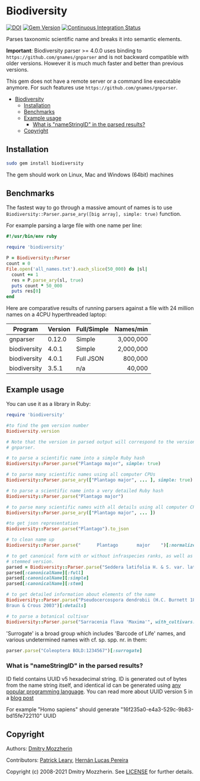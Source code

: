 # Biodiversity

[![DOI](https://zenodo.org/badge/764046.svg)](https://zenodo.org/badge/latestdoi/764046)
[![Gem Version][gem_svg]][gem_link]
[![Continuous Integration Status][ci_svg]][ci_link]

Parses taxonomic scientific name and breaks it into semantic elements.

**Important**: Biodiversity parser >= 4.0.0 uses binding to
`https://github.com/gnames/gnparser` and
is not backward compatible with older versions. However it is much much faster
and better than previous versions.

This gem does not have a remote server or a command line executable anymore.
For such features use `https://github.com/gnames/gnparser`.

- [Biodiversity](#biodiversity)
  - [Installation](#installation)
  - [Benchmarks](#benchmarks)
  - [Example usage](#example-usage)
    - [What is "nameStringID" in the parsed results?](#what-is-%22namestringid%22-in-the-parsed-results)
  - [Copyright](#copyright)

## Installation

```bash
sudo gem install biodiversity
```

The gem should work on Linux, Mac and Windows (64bit) machines

## Benchmarks

The fastest way to go through a massive amount of names is to use
`Biodiversity::Parser.parse_ary([big array], simple: true)` function.

For example parsing a large file with one name per line:

```ruby
#!/usr/bin/env ruby

require 'biodiversity'

P = Biodiversity::Parser
count = 0
File.open('all_names.txt').each_slice(50_000) do |sl|
  count += 1
  res = P.parse_ary(sl, true)
  puts count * 50_000
  puts res[0]
end
```

Here are comparative results of running parsers against a file with 24
million names on a 4CPU hyperthreaded laptop:

| Program      | Version | Full/Simple | Names/min |
| ------------ | ------- | ----------- | --------: |
| gnparser     | 0.12.0  | Simple      | 3,000,000 |
| biodiversity | 4.0.1   | Simple      | 2,000,000 |
| biodiversity | 4.0.1   | Full JSON   |   800,000 |
| biodiversity | 3.5.1   | n/a         |    40,000 |

## Example usage

You can use it as a library in Ruby:

```ruby
require 'biodiversity'

#to find the gem version number
Biodiversity.version

# Note that the version in parsed output will correspond to the version of
# gnparser.

# to parse a scientific name into a simple Ruby hash
Biodiversity::Parser.parse("Plantago major", simple: true)

# to parse many scientific names using all computer CPUs
Biodiversity::Parser.parse_ary(["Plantago major", ... ], simple: true)

# to parse a scientific name into a very detailed Ruby hash
Biodiversity::Parser.parse("Plantago major")

# to parse many scientific names with all details using all computer CPUs
Biodiversity::Parser.parse_ary(["Plantago major", ... ])

#to get json representation
Biodiversity::Parser.parse("Plantago").to_json

# to clean name up
Biodiversity::Parser.parse("      Plantago       major    ")[:normalized]

# to get canonical form with or without infraspecies ranks, as well as
# stemmed version.
parsed = Biodiversity::Parser.parse("Seddera latifolia H. & S. var. latifolia")
parsed[:canonicalName][:full]
parsed[:canonicalName][:simple]
parsed[:canonicalName][:stem]

# to get detailed information about elements of the name
Biodiversity::Parser.parse("Pseudocercospora dendrobii (H.C. Burnett 1883) U. \
Braun & Crous 2003")[:details]

# to parse a botanical cultivar
Biodiversity::Parser.parse("Sarracenia flava 'Maxima'", with_cultivars: true)
```

'Surrogate' is a broad group which includes 'Barcode of Life' names, and various
undetermined names with cf. sp. spp. nr. in them:

```ruby
parser.parse("Coleoptera BOLD:1234567")[:surrogate]
```

### What is "nameStringID" in the parsed results?

ID field contains UUID v5 hexadecimal string. ID is generated out of bytes
from the name string itself, and identical id can be generated using [any
popular programming language][uuid_examples]. You can read more about UUID
version 5 in a [blog post][uuid_blog]

For example "Homo sapiens" should generate
"16f235a0-e4a3-529c-9b83-bd15fe722110" UUID

## Copyright

Authors: [Dmitry Mozzherin][dimus]

Contributors: [Patrick Leary][pleary], [Hernán Lucas Pereira][hernan]

Copyright (c) 2008-2021 Dmitry Mozzherin. See [LICENSE][license]
for further details.

[gem_svg]: https://badge.fury.io/rb/biodiversity.svg
[gem_link]: http://badge.fury.io/rb/biodiversity
[ci_svg]: https://secure.travis-ci.org/GlobalNamesArchitecture/biodiversity.svg
[ci_link]: http://travis-ci.org/GlobalNamesArchitecture/biodiversity
[dimus]: https://github.com/dimus
[pleary]: https://github.com/pleary
[hernan]: https://github.com/LocoDelAssembly
[license]: https://github.com/GlobalNamesArchitecture/biodiversity/blob/master/LICENSE
[uuid_examples]: https://github.com/GlobalNamesArchitecture/gn_uuid_examples
[uuid_blog]: http://globalnamesarchitecture.github.io/gna/uuid/2015/05/31/gn-uuid-0-5-0.html
